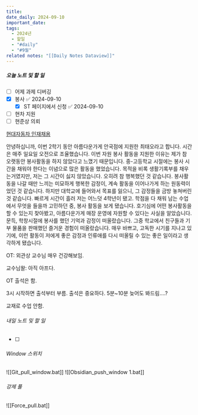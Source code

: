 ```yaml
---
title: 
date_daily: 2024-09-10
important_date: 
tags:
  - 2024년
  - 할일
  - "#daily"
  - "#9월"
related notes: "[[Daily Notes Dataview]]"
---
```

##### 오늘 노트 및 할 일 
- [ ] 어제 과제 디버깅
- [x] 봉사 ✅ 2024-09-10
	- [x] ST 페이지에서 신청 ✅ 2024-09-10
- [ ] 현차 지원
- [ ] 현준상 의뢰

[현대자동차 인재채용](https://talent.hyundai.com/apply/applyView.hc?recuYy=2024&recuType=N1&recuCls=281)

  안녕하십니까, 이번 2학기 동안 아름다운가게 안국점에 지원한 최태오라고 합니다. 시간은 매주 일요일 오전으로 조율했습니다. 
   이번 자원 봉사 활동을 지원한 이유는 제가 참 오랫동안 봉사활동을 하지 않았다고 느꼈기 때문입니다.
     중-고등학교 시절에는 봉사 시간을 채워야 한다는 이념으로 많은 활동을 했었습니다. 목적을 비록 생활기록부를 채우는거였지만, 저는 그 시간이 싫지 않았습니다. 오히려 참 행복했던 것 같습니다. 봉사활동을 나갈 때만 느끼는 미묘하게 행복한 감정이, 계속 활동을 이어나가게 하는 원동력이었던 것 같습니다.
      하지만 대학교에 들어와서 목표를 잃으니, 그 감정들을 금방 놓쳐버린 것 같습니다. 빠르게 시간이 흘러 저는 어느덧 4학년이 됐고. 학점을 다 채워 남는 수업에서 무엇을 들을까 고민하던 중, 봉사 활동을 보게 됐습니다. 호기심에 어떤 봉사활동을 할 수 있는지 찾아봤고, 아름다운가게 매장 운영에 자원할 수 있다는 사실을 알았습니다. 문득, 학창시절에 봉사를 했던 기억과 감정이 떠올랐습니다. 그중 학교에서 친구들과 기부 물품을 판매했던 즐거운 경험이 떠올랐습니다. 매우 바쁘고, 고독한 시기를 지나고 있기에, 이런 활동이 저에게 좋은 감정과 인류애를 다시 떠올릴 수 있는 좋은 일이라고 생각하게 됐습니다.

OT:
외관상 교수님 매우 건강해보임.

교수님왈: 아직 아프다.
 
 OT 출석은 함. 
 
 3시 시작하면 출석부터 부름. 출석은 중요하다.
 5분~10분 늦어도 봐드림....?

교재로 수업 안함.

###### 내일 노트 및 할 일
- [ ] 


######  Window 스위치
![[Git_pull_window.bat]]
![[Obsidian_push_window 1.bat]]



###### 강제 풀
![[Force_pull.bat]]